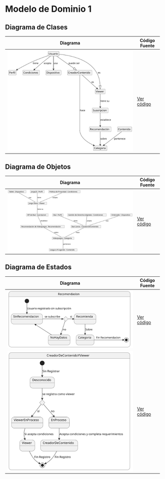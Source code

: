 # Modelo de Dominio 1
## Diagrama de Clases 
| Diagrama | Código Fuente |
|----------|---------------|
| ![Diagrama de Clases](https://github.com/Ingenieria-Informatica-UNEATLANTICO/app-actividad-post-parcial-Jorgeog25/blob/main/images/MdD1-DdC.svg)| [Ver código](https://github.com/Ingenieria-Informatica-UNEATLANTICO/app-actividad-post-parcial-Jorgeog25/blob/main/modelosUML/MdD1-DdC.puml) |

## Diagrama de Objetos 
| Diagrama | Código Fuente |
|----------|---------------|
| ![Diagrama de Objetos](https://github.com/Ingenieria-Informatica-UNEATLANTICO/app-actividad-post-parcial-Jorgeog25/blob/main/images/MdD1-DdO.svg)| [Ver código](https://github.com/Ingenieria-Informatica-UNEATLANTICO/app-actividad-post-parcial-Jorgeog25/blob/main/modelosUML/MdD1-DdO.puml) |

## Diagrama de Estados 
| Diagrama | Código Fuente |
|----------|---------------|
| ![Diagrama de Estados de Recomendación](https://github.com/Ingenieria-Informatica-UNEATLANTICO/app-actividad-post-parcial-Jorgeog25/blob/main/images/MdD1-DdEdR.svg)| [Ver código](https://github.com/Ingenieria-Informatica-UNEATLANTICO/app-actividad-post-parcial-Jorgeog25/blob/main/modelosUML/MdD1-DdEdR.puml) |
| ![Diagrama de Estados de Usuario](https://github.com/Ingenieria-Informatica-UNEATLANTICO/app-actividad-post-parcial-Jorgeog25/blob/main/images/MdD1-DdEdU.svg)| [Ver código](https://github.com/Ingenieria-Informatica-UNEATLANTICO/app-actividad-post-parcial-Jorgeog25/blob/main/modelosUML/MdD1-DdEdU.puml) |
